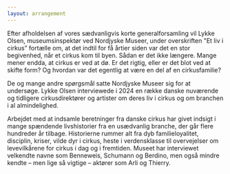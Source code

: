 ```yaml
---
layout: arrangement
---
```


Efter afholdelsen af vores sædvanligvis korte generalforsamling vil Lykke Olsen, museumsinspektør ved Nordjyske Museer, under overskriften "Et liv i cirkus” fortælle om, at det indtil for få årtier siden var det en stor begivenhed, når et cirkus kom til byen. Sådan er det ikke længere. Mange mener endda, at cirkus er ved at dø. Er det rigtig, eller er det blot ved at skifte form? Og hvordan var det egentlig at være en del af en cirkusfamilie?

De og mange andre spørgsmål satte Nordjyske Museer sig for at undersøge. Lykke Olsen interviewede i 2024 en række danske nuværende og tidligere cirkusdirektører og artister om deres liv i cirkus og om branchen i al almindelighed.

Arbejdet med at indsamle beretninger fra danske cirkus har givet indsigt i mange spændende livshistorier fra en usædvanlig branche, der går flere hundreder år tilbage. Historierne rummer alt fra dyb familieloyalitet, disciplin, kriser, vilde dyr i cirkus, heste i verdensklasse til overvejelser om levevilkårene for cirkus i dag og i fremtiden. Museet har interviewet velkendte navne som Benneweis, Schumann og Berdino, men også mindre kendte – men lige så vigtige – aktører som Arli og Thierry.
